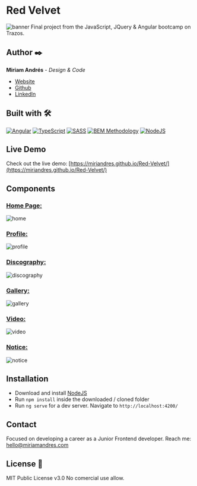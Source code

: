 # Red Velvet
![banner](https://user-images.githubusercontent.com/86624207/172019382-6e4bb60d-5929-4b51-9d01-38716a50f8e4.png)
Final project from the JavaScript, JQuery & Angular bootcamp on Trazos.

## Author ✒️
**Miriam Andrés** - *Design & Code*
* [Website](https://miriamandres.com)
* [Github](https://github.com/miriandres)
* [LinkedIn](www.linkedin.com/in/miriamandresdev)

## Built with 🛠️
[![Angular](https://img.shields.io/static/v1?label=&message=Angular&color=DD0031&logo=angular&logoColor=white&style=for-the-badge)](https://angular.io/)
[![TypeScript](https://img.shields.io/static/v1?label=&message=TypeScript&color=3178C6&logo=typescript&logoColor=white&style=for-the-badge)](https://www.typescriptlang.org/)
[![SASS](https://img.shields.io/static/v1?label=&message=SASS&color=CC6699&logo=sass&logoColor=white&style=for-the-badge)](https://www.typescriptlang.org/)
[![BEM Methodology](https://img.shields.io/static/v1?label=&message=BEM%20Methodology&color=17A1E6&logo=bem&logoColor=white&style=for-the-badge)](http://getbem.com/)
[![NodeJS](https://img.shields.io/static/v1?label=&message=NodeJS&color=339933&logo=nodedotjs&logoColor=white&style=for-the-badge)](https://nodejs.org/en/)

## Live Demo
Check out the live demo: [https://miriandres.github.io/Red-Velvet/](https://miriandres.github.io/Red-Velvet/)

## Components
### [Home Page:](https://miriandres.github.io/Red-Velvet/)
![home](https://user-images.githubusercontent.com/86624207/172006733-21760306-6001-478a-8a2c-2678384dff40.png)

### [Profile:](https://miriandres.github.io/Red-Velvet/profile)
![profile](https://user-images.githubusercontent.com/86624207/172016097-81f0d64f-54f7-4e12-aaec-3b954e72039b.png)

### [Discography:](https://miriandres.github.io/Red-Velvet/discography)
![discography](https://user-images.githubusercontent.com/86624207/172016090-ec9c3479-56c3-4888-8d94-981da6fb5456.png)

### [Gallery:](https://miriandres.github.io/Red-Velvet/gallery)
![gallery](https://user-images.githubusercontent.com/86624207/172016094-e69ebcea-4ea3-437b-a014-085e15d2ee03.png)

### [Video:](https://miriandres.github.io/Red-Velvet/video)
![video](https://user-images.githubusercontent.com/86624207/172016100-3cad477b-02cb-4a6f-9009-73586b549bbb.png)

### [Notice:](https://miriandres.github.io/Red-Velvet/notice)
![notice](https://user-images.githubusercontent.com/86624207/172016095-47c10915-4420-4dc8-a3d3-f070d2177c76.png)

## Installation
* Download and install [NodeJS](https://nodejs.org/en/download/)
* Run `npm install` inside the downloaded / cloned folder
* Run `ng serve` for a dev server. Navigate to `http://localhost:4200/`

## Contact
Focused on developing a career as a Junior Frontend developer. Reach me: hello@miriamandres.com

## License 📄
MIT Public License v3.0
No comercial use allow.